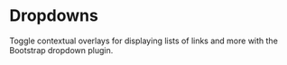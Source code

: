 # Dropdowns

<p class="lead">Toggle contextual overlays for displaying lists of links and more with the Bootstrap dropdown plugin.</p>

<example>

</example>
